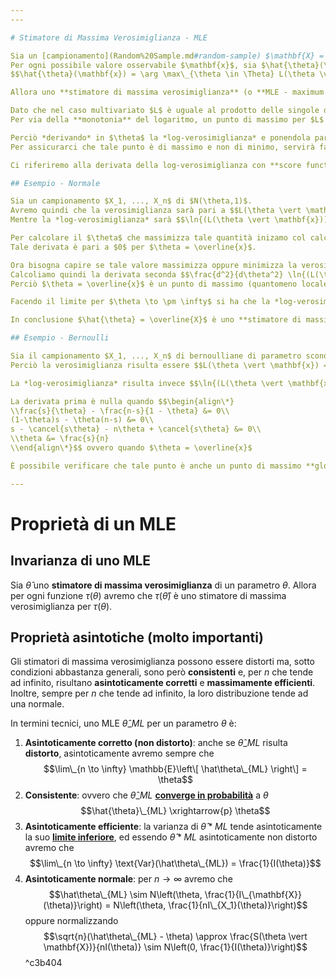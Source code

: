 ```yaml
---
---

# Stimatore di Massima Verosimiglianza - MLE

Sia un [campionamento](Random%20Sample.md#random-sample) $\mathbf{X} = (X_1, ..., X_n)$.
Per ogni possibile valore osservabile $\mathbf{x}$, sia $\hat{\theta}(\mathbf{x})$ un **parametro** che **massimizza** la [funzione di massima verosimiglianza](Verosimiglianza.md#likelihood-function) $L(\theta \vert \mathbf{x})$ (notare $\mathbf{x}$ fissato), ovvero
$$\hat{\theta}(\mathbf{x}) = \arg \max\_{\theta \in \Theta} L(\theta \vert \mathbf{x})$$

Allora uno **stimatore di massima verosimiglianza** (o **MLE - maximum likelihood estimator**) del parametro $\theta$ basato sul campione $\mathbf{X}$ è $\hat{\theta}(\mathbf{X})$.

Dato che nel caso multivariato $L$ è uguale al prodotto delle singole densità, conviene calcolare il massimo della **log-verosimiglianza**, ovvero il logaritmo di $L(\theta \vert \mathbf{x})$.
Per via della **monotonia** del logaritmo, un punto di massimo per $L$ equivale a un punto di massimo anche per $\ln{L}$.

Perciò *derivando* in $\theta$ la *log-verosimiglianza* e ponendola pari a $0$ troveremo un potenziale punto di massimo.
Per assicurarci che tale punto è di massimo e non di minimo, servirà fare la seconda derivata e virificare che sia **minore** di $0$.

Ci riferiremo alla derivata della log-verosimiglianza con **score function** $$S(\theta, \mathbf{X}) = \frac{d}{d \theta}\ln{L(\theta \vert \mathbf{X})} = \sum\_{i=1}^{n} \frac{d}{d \theta}\ln{f(x_i \vert \theta)}$$ ^03be6d

## Esempio - Normale

Sia un campionamento $X_1, ..., X_n$ di $N(\theta,1)$.
Avremo quindi che la verosimiglianza sarà pari a $$L(\theta \vert \mathbf{x}) = \prod\_{i=1}^{n}\frac{1}{\sqrt{2\pi}}e^{-\frac{1}{2}(x_i - \theta)^2} = (2\pi)^{-n/2}e^{-\frac{1}{2}\sum_i (x_i - \theta)^2}$$ 
Mentre la *log-verosimiglianza* sarà $$\ln{(L(\theta \vert \mathbf{x}))} = -\frac{1}{2}\sum\_{i=1}^{n}(x_i - \theta)^2 - \frac{n}{2}\ln{(2\pi)}$$

Per calcolare il $\theta$ che massimizza tale quantità inizamo col calcolare la derivata prima $$\frac{d}{d\theta} \ln{(L(\theta \vert \mathbf{x}))} = - \frac{1}{2} \sum\_{i=1}^{n}2(x_i - \theta)(-1)= \sum\_{i=1}^{n}(x_i - \theta) = n \overline{x} - n \theta$$
Tale derivata è pari a $0$ per $\theta = \overline{x}$.

Ora bisogna capire se tale valore massimizza oppure minimizza la verosimiglianza (ovvero se è un punto di *massimo* o di *minimo*).
Calcoliamo quindi la derivata seconda $$\frac{d^2}{d\theta^2} \ln{(L(\theta \vert \mathbf{x}))} \Big\vert\_{\theta = \overline{x}} = -n\Big\vert\_{\theta = \overline{x}} = -n \< 0$$
Perciò $\theta = \overline{x}$ è un punto di massimo (quantomeno locale).

Facendo il limite per $\theta \to \pm \infty$ si ha che la *log-verosimiglianza* tende a $-\infty$, perciò $\theta = \overline{x}$ è l'unico punto di massimo.

In conclusione $\hat{\theta} = \overline{X}$ è uno **stimatore di massima verosimiglianza**.

## Esempio - Bernoulli

Sia il campionamento $X_1, ..., X_n$ di bernoulliane di parametro sconosciuto $p = \theta$.
Perciò la verosimiglianza risulta essere $$L(\theta \vert \mathbf{x}) = \prod\_{i=1}^{n} \theta^{x_i}(1-\theta)^{1 - x_i} = \theta^{s}(1-\theta)^{n-s}$$ dove $s = x_1 + ... + x_n$.

La *log-verosimiglianza* risulta invece $$\ln{(L(\theta \vert \mathbf{x}))} = s\log(\theta) + (n-s)\log(1-\theta)$$ con derivarte $$\frac{d}{d\theta} \ln{(L(\theta \vert \mathbf{x}))} = \frac{s}{\theta} - \frac{n-s}{1 - \theta}$$ e $$\frac{d^2}{d\theta^2} \ln{(L(\theta \vert \mathbf{x}))} = -\frac{s}{\theta^2} - \frac{n-s}{(1 - \theta)^2}$$

La derivata prima è nulla quando $$\begin{align\*}
\\frac{s}{\theta} - \frac{n-s}{1 - \theta} &= 0\\
(1-\theta)s - \theta(n-s) &= 0\\
s - \cancel{s\theta} - n\theta + \cancel{s\theta} &= 0\\
\\theta &= \frac{s}{n}
\\end{align\*}$$ ovvero quando $\theta = \overline{x}$

È possibile verificare che tale punto è anche un punto di massimo **globale**, perciò avremo che $\hat{p} = \overline{X}$ è uno stimatore di massima verosimiglianza.

---
```


# Proprietà di un MLE

## Invarianza di uno MLE

Sia $\hat{\theta}$ uno **stimatore di massima verosimiglianza** di un parametro $\theta$.
Allora per ogni funzione $\tau(\theta)$ avremo che $\tau(\hat{\theta})$ è uno stimatore di massima verosimiglianza per $\tau(\theta)$.

## Proprietà asintotiche (molto importanti)

Gli stimatori di massima verosimiglianza possono essere distorti ma, sotto condizioni abbastanza generali, sono però **consistenti** e, per $n$ che tende ad infinito, risultano **asintoticamente corretti** e **massimamente efficienti**.
Inoltre, sempre per $n$ che tende ad infinito, la loro distribuzione tende ad una normale.

In termini tecnici, uno MLE $\hat\theta\_{ML}$ per un parametro $\theta$ è:

1. **Asintoticamente corretto (non distorto)**: anche se $\hat\theta\_{ML}$ risulta **distorto**, asintoticamente avremo sempre che $$\lim\_{n \to \infty} \mathbb{E}\left\[ \hat\theta\_{ML} \right\] = \theta$$
1. **Consistente**: ovvero che $\hat\theta\_{ML}$ **[converge in probabilità](Convergenza.md#convergenza-in-probabilita)** a $\theta$ $$\hat{\theta}\_{ML} \xrightarrow{p} \theta$$
1. **Asintoticamente efficiente**: la varianza di $\hat{\theta}*{ML}$ tende asintoticamente la suo **[limite inferiore](Cramer-Rao%20Inequality.md#cramer-rao-inequality)**, ed essendo $\hat{\theta}*{ML}$ asintoticamente non distorto avremo che $$\lim\_{n \to \infty} \text{Var}(\hat\theta\_{ML}) = \frac{1}{I(\theta)}$$
1. **Asintoticamente normale**: per $n \to \infty$ avremo che $$\hat\theta\_{ML} \sim N\left(\theta, \frac{1}{I\_{\mathbf{X}}(\theta)}\right) = N\left(\theta, \frac{1}{nI\_{X_1}(\theta)}\right)$$ oppure normalizzando $$\sqrt{n}(\hat\theta\_{ML} - \theta) \approx \frac{S(\theta \vert \mathbf{X})}{nI(\theta)} \sim N\left(0, \frac{1}{I(\theta)}\right)$$ ^c3b404
